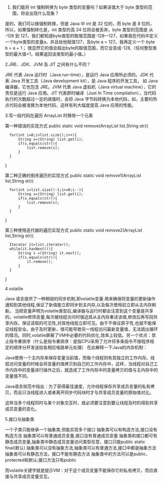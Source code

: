 1. 我们能将 int 强制转换为 byte 类型的变量吗？如果该值大于 byte 类型的范围，将会出现什么现象？

是的，我们可以做强制转换，但是 Java 中 int 是 32 位的，而 byte 是 8 位的，所以，如果强制转化是，int 类型的高 24 位将会被丢弃，byte 类型的范围是
从 -128 到 127。我们都知道byte类型的取值范围是-128—127，如果我在代码中定义一个byte类型的变量a，并且给他赋值127，及byte a = 127。我再定义一个
byte b = a + 1；
很显然它的值会超出byte的取值范围，而它会变成-128,（任何整型类型的最大值+1，结果返回该类型的最小值。） 

2.JRE、JDK、JVM 及 JIT 之间有什么不同？

JRE 代表 Java 运行时（Java run-time），是运行 Java 应用所必须的。JDK 代表 Java 开发工具（Java development kit），是 Java 程序的开发工具，
如 Java 编译器，它也包含 JRE。JVM 代表 Java 虚拟机（Java virtual machine），它的责任是运行 Java 应用。JIT 代表即时编译（Just In Time compilation），当代码执行的次数超过一定的阈值时，会将 Java 字节码转换为本地代码，如，主要的热点代码会被准换为本地代码，这样有利大幅度提高 Java 应用的性能。


3.写一段代码在遍历 ArrayList 时移除一个元素

第一种错误的实现方式
  public  static void remove(ArrayList list,String str){
	  
	  for(int i=0;i<list.size();i++){
		  String s=(String) list.get(i);
		  if(s.equals(str)){
			  list.remove(s);
		  }
	  }	  
  }
  
第二种正确的倒序遍历的实现方式
  public  static void remove1(ArrayList list,String str){
  
	  for(int i=list.size()-1;i>=0;i--){
		  String s=(String) list.get(i);
		  if(s.equals(str)){
			  list.remove(s);
		  }
	  }
	  
  }
  
  第三种使用迭代器的遍历实现方式
  public static void remove2(ArrayList list,String str){
  
	  Iterator it=list.iterator();
	  while(it.hasNext()){
		  String s =(String) it.next();
		  if(s.equals(str)){
			  it.remove();
		  }
	  }
  }
  
  4.volatile 
  
  Java 语言提供了一种稍弱的同步机制,即volatile变量.用来确保将变量的更新操作通知到其他线程,保证了新值能立即同步到主内存,以及每次使用前立即从主内存刷新。 当把变量声明为volatile类型后,编译器与运行时都会注意到这个变量是共享的。volatile修饰变量,每次被线程访问时强迫其从主内存重读该值,修改后再写回共享内存。保证读取的可见性,对其他线程立即可见。由于不保证原子性,也就不能保证线程安全。由于及时更新，很可能导致另一线程访问最新变量值，无法跳出循环的情况。同时,volatile屏蔽了VM中必要的代码优化,效率上较低。另一个优点：禁止指令重排序（什么是指令重排序：是指CPU采用了允许将多条指令不按程序规定的顺序分开发送给各相应电路单元处理）
  在此解释一下Java的内存机制：

Java使用一个主内存来保存变量当前值，而每个线程则有其独立的工作内存。线程访问变量的时候会将变量的值拷贝到自己的工作内存中，这样，当线程对自己工作内存中的变量进行操作之后，就造成了工作内存中的变量拷贝的值与主内存中的变量值不同。

Java语言规范中指出：为了获得最佳速度，允许线程保存共享成员变量的私有拷贝，而且只当线程进入或者离开同步代码块时才与共享成员变量的原始值对比。

这样当多个线程同时与某个对象交互时，就必须要注意到要让线程及时的得到共享成员变量的变化。

5.接口与抽象类

一个子类只能继承一个抽象类,但能实现多个接口
抽象类可以有构造方法,接口没有构造方法
抽象类可以有普通成员变量,接口没有普通成员变量
抽象类和接口都可有静态成员变量,抽象类中静态成员变量访问类型任意，接口只能public static final(默认)
抽象类可以没有抽象方法,抽象类可以有普通方法,接口中都是抽象方法
抽象类可以有静态方法，接口不能有静态方法
抽象类中的方法可以是public、protected和默认;接口方法只有public

而volatile关键字就是提示VM：对于这个成员变量不能保存它的私有拷贝，而应直接与共享成员变量交互。
